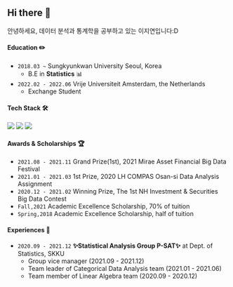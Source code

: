 
## Hi there 👋

안녕하세요, 데이터 분석과 통계학을 공부하고 있는 이지연입니다:D



#### Education ✏️
- `2018.03 ~` Sungkyunkwan University Seoul, Korea
    - B.E in **Statistics** 📊
- `2022.02 - 2022.06` Vrije Universiteit Amsterdam, the Netherlands
    - Exchange Student 

#### Tech Stack 🛠
<img src="https://img.shields.io/badge/R-276DC3?style=flat-square&logo=R&logoColor=white"/> <img src="https://img.shields.io/badge/Python-3776AB?style=flat-square&logo=Python&logoColor=white"/> <img src="https://img.shields.io/badge/Tableau-E97627?style=flat-sqaure&logo=Tableau&logoColor=white">

#### Awards & Scholarships 🏆
- `2021.08 - 2021.11` Grand Prize(1st), 2021 Mirae Asset Financial Big Data Festival
- `2021.01 - 2021.03` 1st Prize, 2020 LH COMPAS Osan-si Data Analysis Assignment
- `2020.12 - 2021.02` Winning Prize, The 1st NH Investment & Securities Big Data Contest
- `Fall,2021` Academic Excellence Scholarship, 70% of tuition
- `Spring,2018` Academic Excellence Scholarship, half of tuition 


#### Experiences 👊
- `2020.09 - 2021.12` **✨Statistical Analysis Group P-SAT✨** at Dept. of Statistics, SKKU
  - Group vice manager (2021.09 - 2021.12)
  - Team leader of Categorical Data Analysis team (2021.01 - 2021.06)
  - Team member of Linear Algebra team (2020.09 - 2020.12)
 


<!--
**novemberand/novemberand** is a ✨ _special_ ✨ repository because its `README.md` (this file) appears on your GitHub profile.

Here are some ideas to get you started:

- 🔭 I’m currently working on ...
- 🌱 I’m currently learning ...
- 👯 I’m looking to collaborate on ...
- 🤔 I’m looking for help with ...
- 💬 Ask me about ...
- 📫 How to reach me: ...
- 😄 Pronouns: ...
- ⚡ Fun fact: ...
-->
